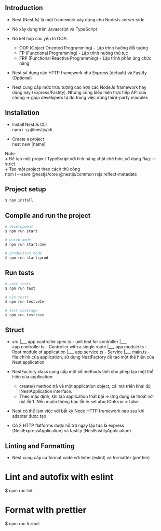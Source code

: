 ## Introduction
  - Nest (NestJs) là một framework xây dựng cho NodeJs server-side  

  - Nó xây dựng trên Javascript và TypeScript  

  - Nó kết hợp các yếu tố OOP:  
    + OOP (Object Oriented Programming) - Lập trình hướng đối tượng  
    + FP (Functional Programming) - Lập trình hướng thủ tục  
    + FRP (Functional Reactive Programming) - Lập trình phản ứng chức năng  

  - Nest sử dụng các HTTP framework như Express (default) và Fastify (Optional)

  - Nest cung cấp mức trừu tượng cao hơn các NodeJs framework hay dùng này (Express/Fastity). Nhưng cũng biểu hiện trực tiếp API của chúng => giúp developers tự do trong việc dùng third-party modules

## Installation
  - Install NestJs CLI  
    npm i -g @nestjs/cli

  - Create a project  
    nest new [name] 

  Note:  
    + Để tạo một project TypeScript với tính năng chặt chẽ hơn, sử dụng flag: --strict  
    + Tạo một project theo cách thủ công  
      npm i --save @nestjs/core @nestjs/common rxjs reflect-metadata

## Project setup

```bash
$ npm install
```

## Compile and run the project

```bash
# development
$ npm run start

# watch mode
$ npm run start:dev

# production mode
$ npm run start:prod
```

## Run tests

```bash
# unit tests
$ npm run test

# e2e tests
$ npm run test:e2e

# test coverage
$ npm run test:cov
```

## Struct
  - src
    |___ app.controller.spec.ts - unit test for controller
    |___ app.controller.ts - Controller with a single route
    |___ app.module.ts - Root module of application
    |___ app.service.ts - Service 
    |___ main.ts - file chính của application, sử dụng NestFactory để tạo một thể hiện của Nest application

  - NestFactory class cung cấp một số methods tĩnh cho phép tạo một thể hiện của application:  
    + create() method trả về một application object, cái mà triển khai đủ INestApplication interface.  
    + Theo mặc định, khi tạo application thất bại => ứng dụng sẽ thoát với mã lỗi 1. 
    Nếu muốn thông báo lỗi => set abortOnError = false

  - Nest có thể làm việc với bất kỳ Node HTTP framework nào sau khi adapter được tạo  
  - Có 2 HTTP flatforms được hỗ trợ ngay lập tức là express (NestExpressApplication) và fastity (NestFastityApplication)

## Linting and Formatting
  - Nest cung cấp cả format code với linter (eslint) và formatter (prettier)  

# Lint and autofix with eslint
  $ npm run lint  
  
# Format with prettier
  $ npm run format 